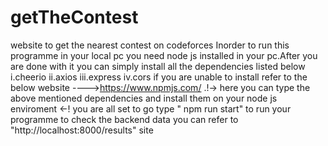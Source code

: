 # getTheContest
website to get the nearest contest on codeforces 
Inorder to run this programme in your local pc you need node js installed in your pc.After you are done with it you can simply install all the dependencies listed below 
i.cheerio
ii.axios
iii.express
iv.cors
if you are unable to install refer to the below website
---->https://www.npmjs.com/  .!-> here you can type the above mentioned dependencies and install them on your node js enviroment <-!
you are all set to go
type " npm run start" to run your programme
to check the backend data you can refer to "http://localhost:8000/results" site
